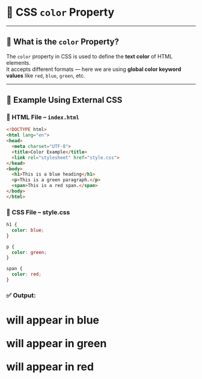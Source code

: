 # 🎨 CSS `color` Property

---

## 📌 What is the `color` Property?

The `color` property in CSS is used to define the **text color** of HTML elements.  
It accepts different formats — here we are using **global color keyword values** like `red`, `blue`, `green`, etc.

---

## 🧪 Example Using External CSS

### 🔸 HTML File – `index.html`

```html
<!DOCTYPE html>
<html lang="en">
<head>
  <meta charset="UTF-8">
  <title>Color Example</title>
  <link rel="stylesheet" href="style.css">
</head>
<body>
  <h1>This is a blue heading</h1>
  <p>This is a green paragraph.</p>
  <span>This is a red span.</span>
</body>
</html>
```

### 🔹 CSS File – style.css
```css
h1 {
  color: blue;
}

p {
  color: green;
}

span {
  color: red;
}
```

### ✅ Output:

<h1> will appear in blue

<p> will appear in green

<span> will appear in red